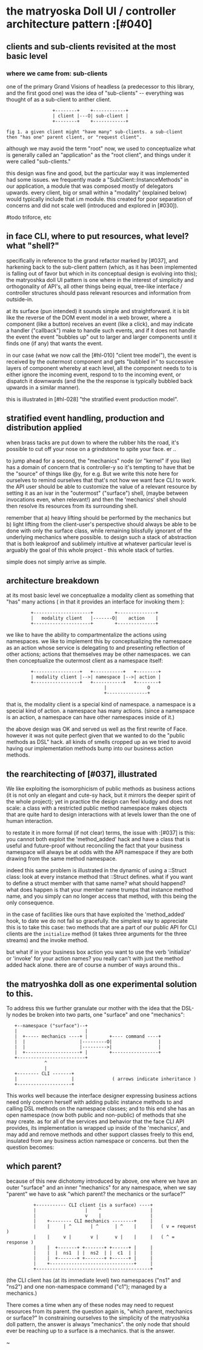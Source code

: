 # the matryoska Doll UI / controller architecture pattern :[#040]

## clients and sub-clients revisited at the most basic level

### where we came from: sub-clients

one of the primary Grand Visions of headless (a predecessor to this library,
and the first good one) was the idea of "sub-clients" -- everything was
thought of as a sub-client to anther client.

                     +--------+    +------------+
                     | client |---O| sub-client |
                     +--------+    +------------+

    fig 1. a given client might "have many" sub-clients. a sub-client
    then "has one" parent client, or "request client".

although we may avoid the term "root" now, we used to conceptualize what is
generally called an "application" as the "root client", and things under it
were called "sub-clients."

this design was fine and good, but the particular way it was implemented had
some issues. we frequently made a "SubClient::InstanceMethods" in our
application, a module that was composed mostly of delegators upwards. every
client, big or small within a "modality" (explained below) would typically
include that i.m module. this created for poor separation of concerns and
did not scale well (introduced and explored in [#030]).

  #todo triforce, etc


## in face CLI, where to put resources, what level? what "shell?"

specifically in reference to the grand refactor marked by [#037], and harkening
back to the sub-client pattern (which, as it has been implemented is falling
out of favor but which in its conceptual design is evolving into this); the
matryoshka doll UI pattern is one where in the interest of simplicity and
orthogonality of API's, all other things being equal, tree-like interface /
controller structures should pass relevant resources and information from
outside-in.

at its surface (pun intended) it sounds simple and straightforward.  it is
bit like the reverse of the DOM event model in a web brower, where a component
(like a button) receives an event (like a click), and may indicate a handler
("callback") make to handle such events, and if it does not handle the event
the event "bubbles up" out to larger and larger components until it finds
one (if any) that wants the event.

in our case (what we now call the [#hl-010] "client tree model"), the event
is received by the outermost component and gets "bubbled in" to successive
layers of component whereby at each level, all the component needs to to
is either ignore the incoming event, respond to to the incoming event, or
dispatch it downwards (and the the the response is typically bubbled back
upwards in a similar manner).

this is illustrated in [#hl-028] "the stratified event production model".



## stratified event handling, production and distribution applied

when brass tacks are put down to where the rubber hits the road, it's
possible to cut off your nose on a grindstone to spite your face. er ..

to jump ahead for a second, the "mechanics" node (or "kernel" if you like)
has a domain of concern that is controller-y so it's tempting to have that be the
"source" of things like @y, for e.g. But we write this note here for ourselves
to remind ourselves that that's not how we want face CLI to work. the API user
should be able to customize the value of a relevant resource by setting it as
an ivar in the "outermost" ("surface") shell, (maybe between invocations even,
when relevant!) and then the 'mechanics' shell should then resolve its
resources from its surrounding shell.

remember that a) heavy lifting should be performed by the mechanics but b)
light lifting from the client-user's perspective should always be able to be
done with only the surface class, while remaining blissfully ignorant of the
underlying mechanics where possible. to design such a stack of abstraction
that is both leakproof and sublimely intuitive at whatever particular level is
arguably the goal of this whole project - this whole stack of turtles.

simple does not simply arrive as simple.

## architecture breakdown

at its most basic level we conceptualize a modality client as something that
"has" many actions ( in that it provides an interface for invoking them ):

             +---------------------+        +--------------+
             |   modality client   |-------O|    action    |
             +---------------------+        +--------------+

we like to have the ability to compartmentalize the actions using namespaces.
we like to implement this by conceptualizing the namespace as an action whose
service is delegating to and presenting reflection of other actions; actions
that themselves may be other namespaces. we can then conceptualize the
outermost client as a namespace itself:

             +-----------------+   +-----------+   +--------+
             | modality client |-->| namespace |-->| action |
             +-----------------+   +-----------+   +--------+
                                        |               O
                                        +---------------+

that is, the modality client is a special kind of namespace. a namespace is a
special kind of action. a namespace has many actions. (since a namespace is an
action, a namespace can have other namespaces inside of it.)

the above design was OK and served us well as the first rewrite of Face.
however it was not quite perfect given that we wanted to do the
"public methods as DSL" hack. all kinds of smells cropped up as we tried to
avoid having our implementation methods bump into our business action methods.


## the rearchitecting of [#037], illustrated

We like exploiting the isomorphicism of public methods as business actions
(it is not only an elegant and cute-sy hack, but it mirrors the deeper spirit
of the whole project); yet in practice the design can feel kludgy and does
not scale: a class with a restricted public method namespace makes objects
that are quite hard to design interactions with at levels lower than the one
of human interaction.

to restate it in more formal (if not clear) terms, the issue with :[#037] is
this: you cannot both exploit the 'method_added' hack and have a class that is
useful and future-proof without reconciling the fact that your business
namespace will always be at odds with the API namespace if they are both
drawing from the same method namespace.

indeed this same problem is illustrated in the dynamic of using a ::Struct
class: look at every instance method that ::Struct defines. what if you want
to define a struct member with that same name? what should happend? what does
happen is that your member name trumps that instance method name, and you
simply can no longer access that method, with this being the only consequence.

in the case of facilities like ours that have exploited the 'method_added'
hook, to date we do not fail so gracefully. the simplest way to appreciate
this is to take this case: two methods that are a part of our public API
for CLI clients are the `initialize` method (it takes three arguments for
the three streams) and the invoke method.

but what if in your business box action you want to use the verb 'initialize'
or 'invoke' for your action names? you really can't with just the method
added hack alone. there are of course a number of ways around this..



## the matryoshka doll as one experimental solution to this.

To address this we further granulate our mother with
the idea that the DSL-ly nodes be broken into two parts, one "surface" and one
"mechanics":

       +--namespace ("surface")--+
       |                         |
       |  +----- mechanics ----+ |        +---- command ----+
       |  |                    |---------O|                 |
       |  |                    |--------->|                 |
       |  +--------------------+ |        +-----------------+
       +-------------------------+
                  ^
                  |
       +-------- CLI -------+
       |                    |              ( arrows indicate inheritance )
       +--------------------+

This works well because the interface designer expressing business actions
need only concern herself with adding public instance methods to and calling
DSL methods on the namespace classes; and to this end she has an open
namespace (now both public and non-public) of methods that she may create.
as for all of the services and behavior that the face CLI API provides, its
implementation is wrapped up inside of the 'mechanics', and may add and
remove methods and other support classes freely to this end, insulated from
any business action namespace or concerns. but then the question becomes:


## which parent?

because of this new dichotomy introduced by above, one where we have an
outer "surface" and an inner "mechanics" for any namespace, when we say
"parent" we have to ask "which parent? the mechanics or the surface?"

              +----------- CLI client (is a surface) ----+
              |                  |    ^                  |
              |                  v    |                  |
              |    +-------- CLI mechanics --------+     |
              |    |     | ^       | ^      | ^    |     |   ( v = request )
              |    |     v |       v |      v |    |     |   ( ^ = response )
              |    |  +-------+ +-------+ +------+ |     |
              |    |  |  ns1  | |  ns2  | |  c1  | |     |
              |    |  +-------+ +-------+ +------+ |     |
              |    +-------------------------------+     |
              +------------------------------------------+

(the CLI client has (at its immediate level) two namespaces ("ns1" and "ns2")
and one non-namespace command ("c1"); managed by a mechanics.)

There comes a time when any of these nodes may need to request resources
from its parent. the question again is, "which parent, mechanics or surface?"
In constraining ourselves to the simplicity of the matryoshka doll pattern,
the answer is always "mechanics". the only node that should ever be reaching
up to a surface is a mechanics. that is the answer.

~
